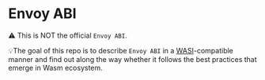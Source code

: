 # Envoy ABI

⚠️ This is NOT the official `Envoy ABI`.

  💡The goal of this repo is to describe `Envoy ABI` in a [WASI](https://github.com/WebAssembly/WASI)-compatible manner and find out along the way whether it follows the best practices that emerge in Wasm ecosystem.
